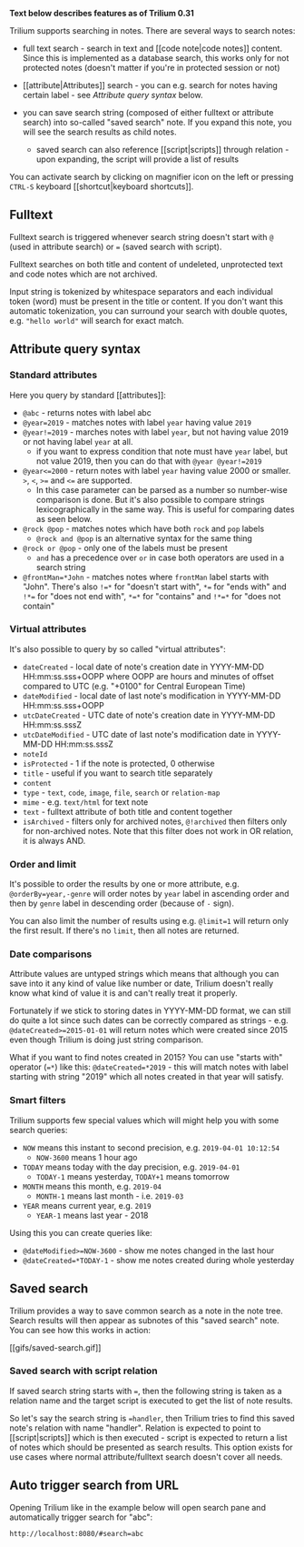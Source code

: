 **Text below describes features as of Trilium 0.31**

Trilium supports searching in notes. There are several ways to search notes:

* full text search - search in text and [[code note|code notes]] content. Since this is implemented as a database search, this works only for not protected notes (doesn't matter if you're in protected session or not)

* [[attribute|Attributes]] search - you can e.g. search for notes having certain label - see *Attribute query syntax* below.

* you can save search string (composed of either fulltext or attribute search) into so-called "saved search" note. If you expand this note, you will see the search results as child notes.
  * saved search can also reference [[script|scripts]] through relation - upon expanding, the script will provide a list of results

You can activate search by clicking on magnifier icon on the left or pressing `CTRL-S` keyboard [[shortcut|keyboard shortcuts]].

## Fulltext

Fulltext search is triggered whenever search string doesn't start with `@` (used in attribute search) or `=` (saved search with script). 

Fulltext searches on both title and content of undeleted, unprotected text and code notes which are not archived.

Input string is tokenized by whitespace separators and each individual token (word) must be present in the title or content. If you don't want this automatic tokenization, you can surround your search with double quotes, e.g. `"hello world"` will search for exact match.

## Attribute query syntax

### Standard attributes

Here you query by standard [[attributes]]:

* `@abc` - returns notes with label abc
* `@year=2019` - matches notes with label `year` having value `2019`
* `@year!=2019` - marches notes with label `year`, but not having value 2019 or not having label `year` at all.
  * if you want to express condition that note must have `year` label, but not value 2019, then you can do that with `@year @year!=2019`
* `@year<=2000` - return notes with label `year` having value 2000 or smaller. `>`, `<`, `>=` and `<=` are supported.
  * In this case parameter can be parsed as a number so number-wise comparison is done. But it's also possible to compare strings lexicographically in the same way. This is useful for comparing dates as seen below.
* `@rock @pop` - matches notes which have both `rock` and `pop` labels
  * `@rock and @pop` is an alternative syntax for the same thing
* `@rock or @pop` - only one of the labels must be present
  * `and` has a precedence over `or` in case both operators are used in a search string
* `@frontMan=*John` - matches notes where `frontMan` label starts with "John". There's also `!=*` for "doesn't start with", `*=` for "ends with" and `!*=` for "does not end with", `*=*` for "contains" and `!*=*` for "does not contain"

### Virtual attributes

It's also possible to query by so called "virtual attributes":

* `dateCreated` - local date of note's creation date in YYYY-MM-DD HH:mm:ss.sss+OOPP where OOPP are hours and minutes of offset compared to UTC (e.g. "+0100" for Central European Time)
* `dateModified` - local date of last note's modification in YYYY-MM-DD HH:mm:ss.sss+OOPP
* `utcDateCreated` - UTC date of note's creation date in YYYY-MM-DD HH:mm:ss.sssZ
* `utcDateModified` - UTC date of last note's modification date in YYYY-MM-DD HH:mm:ss.sssZ
* `noteId`
* `isProtected` - 1 if the note is protected, 0 otherwise
* `title` - useful if you want to search title separately
* `content`
* `type` - `text`, `code`, `image`, `file`, `search` or `relation-map`
* `mime` - e.g. `text/html` for text note
* `text` - fulltext attribute of both title and content together
* `isArchived` - filters only for archived notes, `@!archived` then filters only for non-archived notes. Note that this filter does not work in OR relation, it is always AND.

### Order and limit

It's possible to order the results by one or more attribute, e.g. `@orderBy=year,-genre` will order notes by `year` label in ascending order and then by `genre` label in descending order (because of `-` sign).

You can also limit the number of results using e.g. `@limit=1` will return only the first result. If there's no `limit`, then all notes are returned.

### Date comparisons

Attribute values are untyped strings which means that although you can save into it any kind of value like number or date, Trilium doesn't really know what kind of value it is and can't really treat it properly.

Fortunately if we stick to storing dates in YYYY-MM-DD format, we can still do quite a lot since such dates can be correctly compared as strings - e.g. `@dateCreated>=2015-01-01` will return notes which were created since 2015 even though Trilium is doing just string comparison.

What if you want to find notes created in 2015? You can use "starts with" operator (`=*`) like this: `@dateCreated=*2019` - this will match notes with label starting with string "2019" which all notes created in that year will satisfy.

### Smart filters

Trilium supports few special values which will might help you with some search queries:

* `NOW` means this instant to second precision, e.g. `2019-04-01 10:12:54`
  * `NOW-3600` means 1 hour ago
* `TODAY` means today with the day precision, e.g. `2019-04-01`
  * `TODAY-1` means yesterday, `TODAY+1` means tomorrow
* `MONTH` means this month, e.g. `2019-04`
  * `MONTH-1` means last month - i.e. `2019-03`
* `YEAR` means current year, e.g. `2019`
  * `YEAR-1` means last year - 2018

Using this you can create queries like:

* `@dateModified>=NOW-3600` - show me notes changed in the last hour
* `@dateCreated=*TODAY-1` - show me notes created during whole yesterday

## Saved search

Trilium provides a way to save common search as a note in the note tree. Search results will then appear as subnotes of this "saved search" note. You can see how this works in action:

[[gifs/saved-search.gif]]

### Saved search with script relation

If saved search string starts with `=`, then the following string is taken as a relation name and the target script is executed to get the list of note results.

So let's say the search string is `=handler`, then Trilium tries to find this saved note's relation with name "handler". Relation is expected to point to [[script|scripts]] which is then executed - script is expected to return a list of notes which should be presented as search results. This option exists for use cases where normal attribute/fulltext search doesn't cover all needs.

## Auto trigger search from URL

Opening Trilium like in the example below will open search pane and automatically trigger search for "abc":

```
http://localhost:8080/#search=abc
```